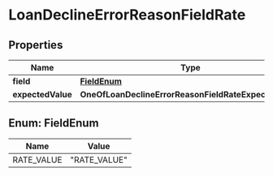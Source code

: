 # LoanDeclineErrorReasonFieldRate

## Properties
Name | Type | Description | Notes
------------ | ------------- | ------------- | -------------
**field** | [**FieldEnum**](#FieldEnum) |  | 
**expectedValue** | **OneOfLoanDeclineErrorReasonFieldRateExpectedValue** |  | 

<a name="FieldEnum"></a>
## Enum: FieldEnum
Name | Value
---- | -----
RATE_VALUE | &quot;RATE_VALUE&quot;
